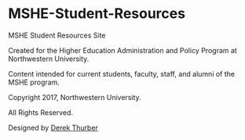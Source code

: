 # MSHE-Student-Resources
MSHE Student Resources Site

Created for the Higher Education Administration and Policy Program at Northwestern University.

Content intended for current students, faculty, staff, and alumni of the MSHE program.

Copyright 2017, Northwestern University.

All Rights Reserved. 

Designed by [Derek Thurber](dwthurber.com)
